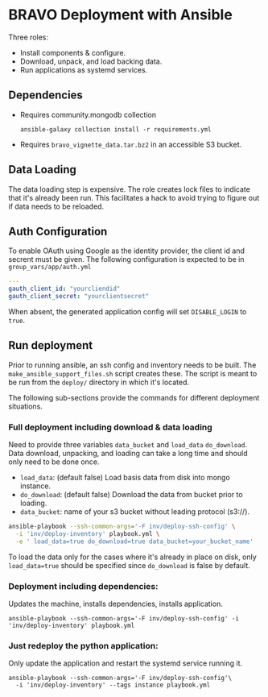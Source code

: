 # BRAVO Deployment with Ansible

Three roles:
- Install components & configure.
- Download, unpack, and load backing data.
- Run applications as systemd services.

## Dependencies
- Requires community.mongodb collection
    ```
    ansible-galaxy collection install -r requirements.yml
    ```
- Requires `bravo_vignette_data.tar.bz2` in an accessible S3 bucket.

## Data Loading
The data loading step is expensive.
The role creates lock files to indicate that it's already been run.
This facilitates a hack to avoid trying to figure out if data needs to be reloaded.

## Auth Configuration
To enable OAuth using Google as the identity provider, the client id and secrent must be given.
The following configuration is expected to be in `group_vars/app/auth.yml`
```yml
---
gauth_client_id: "yourcliendid"
gauth_client_secret: "yourclientsecret"
```
When absent, the generated application config will set `DISABLE_LOGIN` to `true`.

## Run deployment
Prior to running ansible, an ssh config and inventory needs to be built.
The `make_ansible_support_files.sh` script creates these.
The script is meant to be run from the `deploy/` directory in which it's located.

The following sub-sections provide the commands for different deployment situations.

### Full deployment including download & data loading
Need to provide three variables `data_bucket` and `load_data` `do_download`.
Data download, unpacking, and loading can take a long time and should only need to be done once.

- `load_data`: (default false) Load basis data from disk into mongo instance.
- `do_download`: (default false) Download the data from bucket prior to loading.
- `data_bucket`: name of your s3 bucket without leading protocol (s3://).

```sh
ansible-playbook --ssh-common-args='-F inv/deploy-ssh-config' \
  -i 'inv/deploy-inventory' playbook.yml \
  -e ' load_data=true do_download=true data_bucket=your_bucket_name'
```

To load the data only for the cases where it's already in place on disk, only `load_data=true` 
should be specified since `do_download` is false by default.

### Deployment including dependencies:
Updates the machine, installs dependencies, installs application.
```
ansible-playbook --ssh-common-args='-F inv/deploy-ssh-config' -i 'inv/deploy-inventory' playbook.yml
```

### Just redeploy the python application:
Only update the application and restart the systemd service running it.
```
ansible-playbook --ssh-common-args='-F inv/deploy-ssh-config'\
  -i 'inv/deploy-inventory' --tags instance playbook.yml
```
